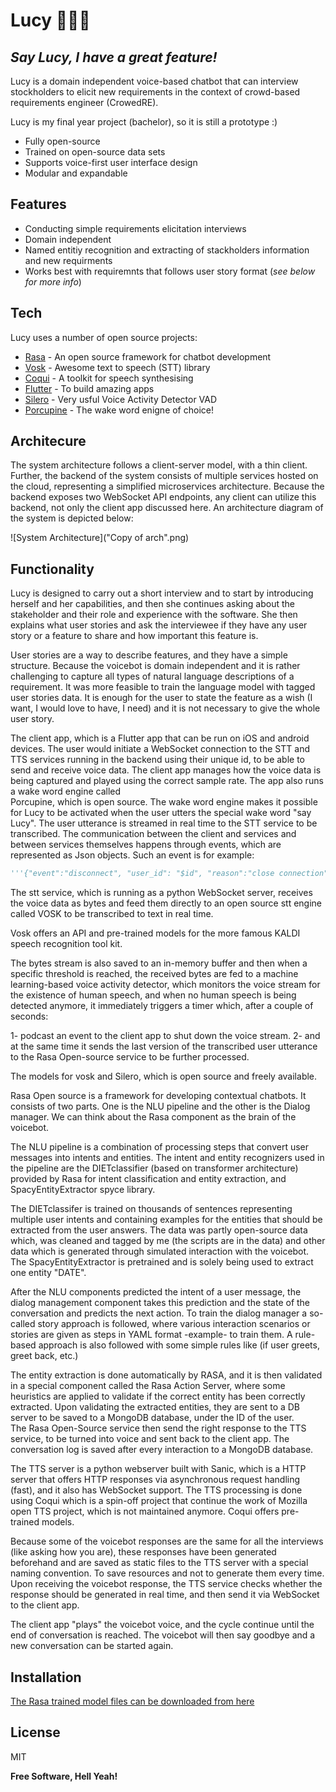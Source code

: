 # Lucy 🤖👩‍💻
## _Say Lucy, I have a great feature!_

Lucy is a domain independent voice-based chatbot that can interview stockholders to elicit new requirements in the context of crowd-based requirements engineer (CrowedRE).

Lucy is my final year project (bachelor), so it is still a prototype :) 

- Fully open-source
- Trained on open-source data sets
- Supports voice-first user interface design
- Modular and expandable

## Features

- Conducting simple requirements elicitation interviews
- Domain independent
- Named entitiy recognition and extracting of stackholders information and new requirments
- Works best with requiremnts that follows user story format (_see below for more info_)


## Tech

Lucy uses a number of open source projects:

- [Rasa] - An open source framework for chatbot development
- [Vosk] - Awesome text to speech (STT) library  
- [Coqui] - A toolkit for speech synthesising
- [Flutter] - To build amazing apps
- [Silero] - Very usful Voice Activity Detector VAD
- [Porcupine] - The wake word enigne of choice!

## Architecure
The system architecture follows a client-server model, with a thin client. Further, the
backend of the system consists of multiple services hosted on the cloud, representing a
simplified microservices architecture.
Because the backend exposes two WebSocket API endpoints, any client can utilize this
backend, not only the client app discussed here.
An architecture diagram of the system is depicted below:

![System Architecture]("Copy of arch".png)



## Functionality
Lucy is designed to carry out a short interview and to start by introducing herself and her capabilities, and then she continues asking about the stakeholder and their role and experience with the software. She then explains what user stories and ask the interviewee if they have any user story or a feature to share and how important this feature is. 

User stories are a way to describe features, and they have a simple structure. Because the voicebot is domain independent and it is rather challenging to capture all types of natural language descriptions of a requirement. It was more feasible to train the language model with tagged user stories data. It is enough for the user to state the feature as a wish (I want, I would love to have, I need) and it is not necessary to give the whole user story. 

The client app, which is a Flutter app that can be run on iOS and android devices. 
The user would initiate a WebSocket connection to the STT and TTS services running in the backend using their unique id, to be able to send and receive voice data. 
 The client app manages how the voice data is being captured and played using the correct sample rate. The app also runs a wake word engine called  
Porcupine, which is open source. The wake word engine makes it possible for Lucy to be activated when the user utters the special wake word "say Lucy". 
The user utterance is streamed in real time to the STT service to be transcribed. The communication between the client and services and between services themselves happens through events, which are represented as Json objects. Such an event is for example: 
```python
'''{"event":"disconnect", "user_id": "$id", "reason":"close connection"}'''
```

The stt service, which is running as a python WebSocket server, receives the voice data as bytes and feed them directly to an open source stt engine called VOSK to be transcribed to text in real time. 

Vosk offers an API and pre-trained models for the more famous KALDI speech recognition tool kit. 

The bytes stream is also saved to an in-memory buffer and then when a specific threshold is reached, the received bytes are fed to a machine learning-based voice activity detector, which monitors the voice stream for the existence of human speech, and when no human speech is being detected anymore, it immediately triggers a timer which, after a couple of seconds:  

1- podcast an event to the client app to shut down the voice stream.
2- and at the same time it sends the last version of the transcribed user utterance to the Rasa Open-source service to be further processed.   

The models for vosk and Silero, which is open source and freely available. 

Rasa Open source is a framework for developing contextual chatbots. It consists of two parts. One is the NLU pipeline and the other is the Dialog manager. We can think about the Rasa component as the brain of the voicebot.  

The NLU pipeline is a combination of processing steps that convert user messages into intents and entities. The intent and entity recognizers used in the pipeline are the DIETclassifier (based on transformer architecture) provided by Rasa for intent classification and entity extraction, and  SpacyEntityExtractor spyce library.  

The DIETclassifer is trained on thousands of sentences representing multiple user intents and containing examples for the entities that should be extracted from the user answers. The data was partly open-source data which, was cleaned and tagged by me (the scripts are in the data) and other data which is generated through simulated interaction with the voicebot.  
The SpacyEntityExtractor is pretrained and is solely being used to extract one entity "DATE". 

After the NLU components predicted the intent of a user message, the dialog management component takes this prediction and the state of the conversation and predicts the next action. To train the dialog manager a so-called story approach is followed, where various interaction scenarios or stories are given as steps in YAML format -example- to train them. A rule-based approach is also followed with some simple rules like (if user greets, greet back, etc.) 

The entity extraction is done automatically by RASA, and it is then validated in a special component called the Rasa Action Server, where some heuristics are applied to validate if the correct entity has been correctly extracted. Upon validating the extracted entities, they are sent to a DB server to be saved to a MongoDB database, under the ID of the user.  
The Rasa Open-Source service then send the right response to the TTS service, to be turned into voice and sent back to the client app. The conversation log is saved after every interaction to a MongoDB database. 

The TTS server is a python webserver built with Sanic, which is a HTTP server that offers HTTP responses via asynchronous request handling (fast), and it also has WebSocket support. The TTS processing is done using Coqui which is a spin-off project that continue the work of Mozilla open TTS project, which is not maintained anymore. Coqui offers pre-trained models. 

Because some of the voicebot responses are the same for all the interviews (like asking how you are), these responses have been generated beforehand and are saved as static files to the TTS server with a special naming convention. To save resources and not to generate them every time. Upon receiving the voicebot response, the TTS service checks whether the response should be generated in real time, and then send it via WebSocket to the client app. 

The client app "plays" the voicebot voice, and the cycle continue until the end of conversation is reached. The voicebot will then say goodbye and a new conversation can be started again. 

## Installation

[The Rasa trained model files can be downloaded from here](https://drive.google.com/file/d/1JgUUmdJ58FRxCUvQgiGzBajCbYCN5syj/view?usp=sharing)

## License

MIT

**Free Software, Hell Yeah!**

[//]: # (These are reference links used in the body of this note and get stripped out when the markdown processor does its job. There is no need to format nicely because it shouldn't be seen. Thanks SO - http://stackoverflow.com/questions/4823468/store-comments-in-markdown-syntax)

   [Rasa]: <https://rasa.com/>
   [Vosk]: <https://alphacephei.com/vosk/>
   [Coqui]: <https://github.com/coqui-ai/TTS>
   [Flutter]: <https://flutter.dev/>
   [Silero]: <https://github.com/snakers4/silero-vad>
   [Porcupine]: <https://picovoice.ai/docs/api/porcupine-flutter/>


